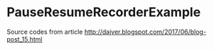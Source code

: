 # PauseResumeRecorderExample

Source codes from article http://dajver.blogspot.com/2017/06/blog-post_15.html
